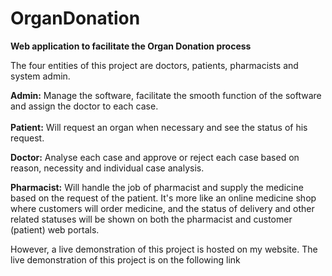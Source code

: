 # OrganDonation
**Web application to facilitate the Organ Donation process**

 The four entities of this project are doctors, patients, pharmacists and system admin.

**Admin:** Manage the software, facilitate the smooth function of the software and assign the doctor to each case.
<br><br>
**Patient:** Will request an organ when necessary and see the status of his request.

**Doctor:** Analyse each case and approve or reject each case based on reason, necessity and individual case analysis.

**Pharmacist:** Will handle the job of pharmacist and supply the medicine based on the request of the patient. It's more like an online medicine shop where customers will order medicine, and the status of delivery and other related statuses will be shown on both the pharmacist and customer (patient) web portals.

However, a live demonstration of this project is hosted on my website. The live demonstration of this project is on the following link

